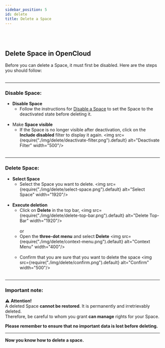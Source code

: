 ```yaml
---
sidebar_position: 5
id: delete
title: Delete a Space
---
```

<br/><br/>

## Delete Space in OpenCloud
Before you can delete a Space, it must first be disabled. Here are the steps you should follow:
<br/><br/>

---

### Disable Space:

- **Disable Space**  
   - Follow the instructions for [Disable a Space](./disable-enable) to set the Space to the deactivated state before deleting it.
<br/><br/>
- Make **Space visible**  
   - If the Space is no longer visible after deactivation, click on the **Include disabled** filter to display it again.
   <img src={require("./img/delete/deactivate-filter.png").default} alt="Deactivate Filter" width="500"/>
   <br/><br/>

---

### Delete Space:

- **Select Space**  
   - Select the Space you want to delete.
   <img src={require("./img/delete/select-space.png").default} alt="Select Space" width="1920"/> 
<br/><br/>
- **Execute deletion**  
   - Click on **Delete** in the top bar, 
   <img src={require("./img/delete/delete-top-bar.png").default} alt="Delete Top-Bar" width="1920"/> 
   <br/><br/>
or  
   - Open the **three-dot menu** and select **Delete**
   <img src={require("./img/delete/context-menu.png").default} alt="Context Menu" width="400"/> 
   <br/><br/>
   - Confirm that you are sure that you want to delete the space
   <img src={require("./img/delete/confirm.png").default} alt="Confirm" width="500"/>
<br/><br/>

---

### Important note:

⚠️ **Attention!**  
A deleted Space **cannot be restored**. It is permanently and irretrievably deleted.  
Therefore, be careful to whom you grant **can manage** rights for your Space.

**Please remember to ensure that no important data is lost before deleting.**

---

**Now you know how to delete a space.**